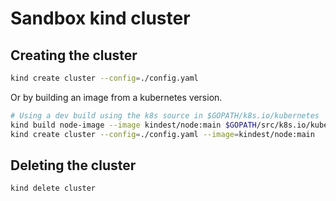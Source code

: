 # Sandbox kind cluster

## Creating the cluster

```bash
kind create cluster --config=./config.yaml
```

Or by building an image from a kubernetes version.

```bash
# Using a dev build using the k8s source in $GOPATH/k8s.io/kubernetes
kind build node-image --image kindest/node:main $GOPATH/src/k8s.io/kubernetes
kind create cluster --config=./config.yaml --image=kindest/node:main
```

## Deleting the cluster

```bash
kind delete cluster
```
